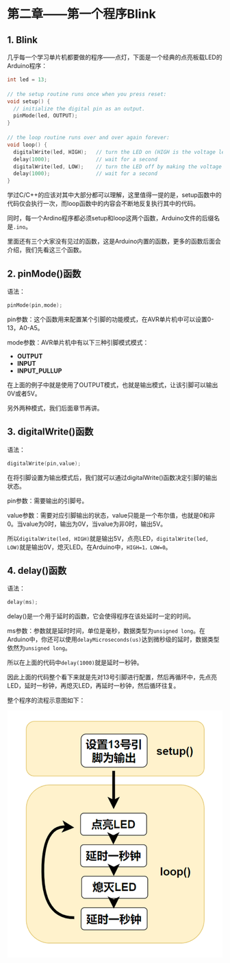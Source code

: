 # 第二章——第一个程序Blink

## 1. Blink

几乎每一个学习单片机都要做的程序——点灯，下面是一个经典的点亮板载LED的Arduino程序：

```cpp
int led = 13;

// the setup routine runs once when you press reset:
void setup() {
  // initialize the digital pin as an output.
  pinMode(led, OUTPUT);
}

// the loop routine runs over and over again forever:
void loop() {
  digitalWrite(led, HIGH);   // turn the LED on (HIGH is the voltage level)
  delay(1000);               // wait for a second
  digitalWrite(led, LOW);    // turn the LED off by making the voltage LOW
  delay(1000);               // wait for a second
}
```

学过C/C++的应该对其中大部分都可以理解，这里值得一提的是，setup函数中的代码仅会执行一次，而loop函数中的内容会不断地反复执行其中的代码。

同时，每一个Ardino程序都必须setup和loop这两个函数，Arduino文件的后缀名是`.ino`。

里面还有三个大家没有见过的函数，这是Arduino内置的函数，更多的函数后面会介绍，我们先看这三个函数。

## 2. pinMode()函数

语法：

```cpp
pinMode(pin,mode);
```

pin参数：这个函数用来配置某个引脚的功能模式，在AVR单片机中可以设置0-13，A0-A5。

mode参数：AVR单片机中有以下三种引脚模式模式：

- **OUTPUT**
- **INPUT**
- **INPUT_PULLUP**

在上面的例子中就是使用了OUTPUT模式，也就是输出模式，让该引脚可以输出0V或者5V。

另外两种模式，我们后面章节再讲。

## 3. digitalWrite()函数

语法：

```cpp
digitalWrite(pin,value);
```

在将引脚设置为输出模式后，我们就可以通过digitalWrite()函数决定引脚的输出状态。

pin参数：需要输出的引脚号。

value参数：需要对应引脚输出的状态，value只能是一个布尔值，也就是0和非0。当value为0时，输出为0V，当value为非0时，输出5V。

所以`digitalWrite(led, HIGH)`就是输出5V，点亮LED，`digitalWrite(led, LOW)`就是输出0V，熄灭LED。在Arduino中，`HIGH=1，LOW=0`。

## 4. delay()函数

语法：

```cpp
delay(ms);
```
delay()是一个用于延时的函数，它会使得程序在该处延时一定的时间。

ms参数：参数就是延时时间，单位是毫秒，数据类型为`unsigned long`。在Arduino中，你还可以使用`delayMicroseconds(us)`达到微秒级的延时，数据类型依然为`unsigned long`。

所以在上面的代码中`delay(1000)`就是延时一秒钟。

因此上面的代码整个看下来就是先对13号引脚进行配置，然后再循环中，先点亮LED，延时一秒钟，再熄灭LED，再延时一秒钟，然后循环往复。

整个程序的流程示意图如下：

![Blink](Images/2-1.png)